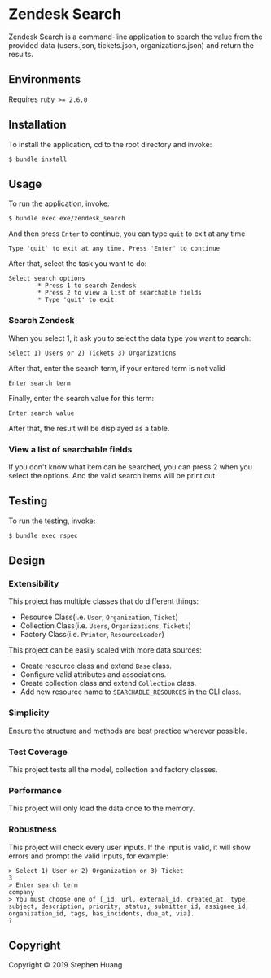 # Zendesk Search

Zendesk Search is a command-line application to search the value from the provided data (users.json, tickets.json, organizations.json) and return the results.

## Environments

Requires `ruby >= 2.6.0`


## Installation

To install the application, cd to the root directory and invoke:

```
$ bundle install
```

## Usage

To run the application, invoke:

```
$ bundle exec exe/zendesk_search
```

And then press `Enter` to continue, you can type `quit` to exit at any time

```
Type 'quit' to exit at any time, Press 'Enter' to continue
```

After that, select the task you want to do:

```
Select search options
        * Press 1 to search Zendesk
        * Press 2 to view a list of searchable fields
        * Type 'quit' to exit
```

### Search Zendesk

When you select 1, it ask you to select the data type you want to search:

```
Select 1) Users or 2) Tickets 3) Organizations
```

After that, enter the search term, if your entered term is not valid

```
Enter search term
```

Finally, enter the search value for this term:

```
Enter search value
```

After that, the result will be displayed as a table.

### View a list of searchable fields

If you don't know what item can be searched, you can press 2 when you select the options. And the valid search items will be print out.

## Testing

To run the testing, invoke:

```
$ bundle exec rspec
```

## Design

### Extensibility

This project has multiple classes that do different things:

- Resource Class(i.e. `User`, `Organization`, `Ticket`)
- Collection Class(i.e. `Users`, `Organizations`, `Tickets`)
- Factory Class(i.e. `Printer`, `ResourceLoader`)

This project can be easily scaled with more data sources:

- Create resource class and extend `Base` class.
- Configure valid attributes and associations.
- Create collection class and extend `Collection` class.
- Add new resource name to `SEARCHABLE_RESOURCES` in the CLI class.

### Simplicity

Ensure the structure and methods are best practice wherever possible.

### Test Coverage

This project tests all the model, collection and factory classes.

### Performance

This project will only load the data once to the memory.

### Robustness

This project will check every user inputs. If the input is valid, it will show errors and prompt the valid inputs, for example:

```
> Select 1) User or 2) Organization or 3) Ticket
3
> Enter search term
company
> You must choose one of [_id, url, external_id, created_at, type, subject, description, priority, status, submitter_id, assignee_id, organization_id, tags, has_incidents, due_at, via].
?
```

## Copyright

Copyright © 2019 Stephen Huang
